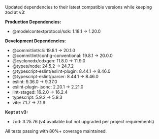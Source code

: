 ---
---

Updated dependencies to their latest compatible versions while keeping zod at v3:

**Production Dependencies:**

- @modelcontextprotocol/sdk: 1.18.1 → 1.20.0

**Development Dependencies:**

- @commitlint/cli: 19.8.1 → 20.1.0
- @commitlint/config-conventional: 19.8.1 → 20.0.0
- @cyclonedx/cdxgen: 11.8.0 → 11.9.0
- @types/node: 24.5.2 → 24.7.2
- @typescript-eslint/eslint-plugin: 8.44.1 → 8.46.0
- @typescript-eslint/parser: 8.44.1 → 8.46.0
- eslint: 9.36.0 → 9.37.0
- eslint-plugin-jsonc: 2.20.1 → 2.21.0
- lint-staged: 16.2.0 → 16.2.4
- typescript: 5.9.2 → 5.9.3
- vite: 7.1.7 → 7.1.9

**Kept at v3:**

- zod: 3.25.76 (v4 available but not upgraded per project requirements)

All tests passing with 80%+ coverage maintained.

